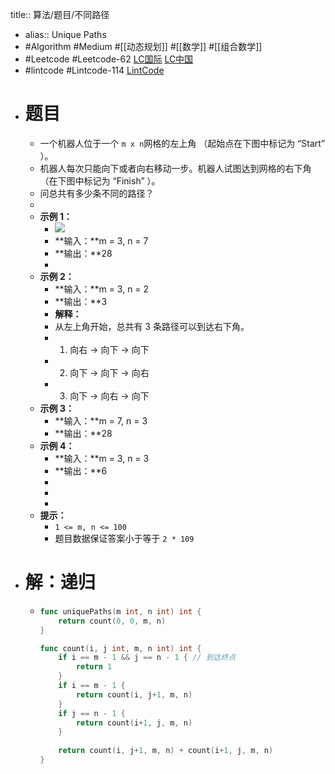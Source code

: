 title:: 算法/题目/不同路径

- alias:: Unique Paths
- #Algorithm #Medium #[[动态规划]] #[[数学]] #[[组合数学]]
- #Leetcode #Leetcode-62 [LC国际](https://leetcode.com/problems/unique-paths/) [LC中国](https://leetcode-cn.com/problems/unique-paths/)
- #lintcode #Lintcode-114 [LintCode](https://www.lintcode.com/problem/114/)
- # 题目
	- 一个机器人位于一个 `m x n`网格的左上角 （起始点在下图中标记为 “Start” ）。
	- 机器人每次只能向下或者向右移动一步。机器人试图达到网格的右下角（在下图中标记为 “Finish” ）。
	- 问总共有多少条不同的路径？
	-
	- **示例 1：**
		- ![](https://assets.leetcode.com/uploads/2018/10/22/robot_maze.png)
		- **输入：**m = 3, n = 7
		- **输出：**28
		-
	- **示例 2：**
		- **输入：**m = 3, n = 2
		- **输出：**3
		- **解释：**
		- 从左上角开始，总共有 3 条路径可以到达右下角。
		- 1. 向右 -> 向下 -> 向下
		- 2. 向下 -> 向下 -> 向右
		- 3. 向下 -> 向右 -> 向下
	- **示例 3：**
		- **输入：**m = 7, n = 3
		- **输出：**28
	- **示例 4：**
		- **输入：**m = 3, n = 3
		- **输出：**6
		-
		-
		-
	- **提示：**
		- `1 <= m, n <= 100`
		- 题目数据保证答案小于等于 `2 * 109`
- # 解：递归
	- ```go
	  func uniquePaths(m int, n int) int {
	      return count(0, 0, m, n)
	  }
	  
	  func count(i, j int, m, n int) int {
	      if i == m - 1 && j == n - 1 { // 到达终点
	          return 1
	      }
	      if i == m - 1 {
	          return count(i, j+1, m, n)
	      }
	      if j == n - 1 {
	          return count(i+1, j, m, n)
	      }
	      
	      return count(i, j+1, m, n) + count(i+1, j, m, n)
	  }
	  ```